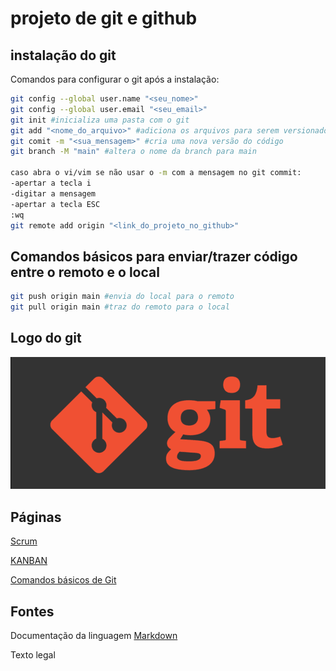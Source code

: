 # projeto de git e github

## instalação do git

Comandos para configurar o git após a instalação:

```bash
git config --global user.name "<seu_nome>"
git config --global user.email "<seu_email>"
git init #inicializa uma pasta com o git
git add "<nome_do_arquivo>" #adiciona os arquivos para serem versionados
git comit -m "<sua_mensagem>" #cria uma nova versão do código
git branch -M "main" #altera o nome da branch para main

caso abra o vi/vim se não usar o -m com a mensagem no git commit:
-apertar a tecla i
-digitar a mensagem
-apertar a tecla ESC
:wq
git remote add origin "<link_do_projeto_no_github>"
```

## Comandos básicos para enviar/trazer código entre o remoto e o local
```bash
git push origin main #envia do local para o remoto
git pull origin main #traz do remoto para o local
```

## Logo do git
![Git](imagens/iconegit.png)

## Páginas

[Scrum](scrum.md)

[KANBAN](kanban.md)

[Comandos básicos de Git](comandos_b%C3%A1sicos.md)

## Fontes

Documentação da linguagem [Markdown](https://docs.github.com/pt/get-started/writing-on-github/getting-started-with-writing-and-formatting-on-github/basic-writing-and-formatting-syntax)

Texto legal
